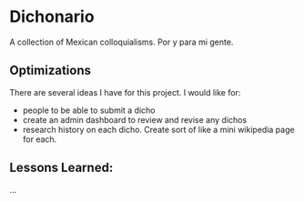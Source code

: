 # Dichonario

A collection of Mexican colloquialisms. Por y para mi gente. 

## Optimizations

There are several ideas I have for this project. I would like for:
- people to be able to submit a dicho
- create an admin dashboard to review and revise any dichos
- research history on each dicho. Create sort of like a mini wikipedia page for each.

## Lessons Learned:
...
